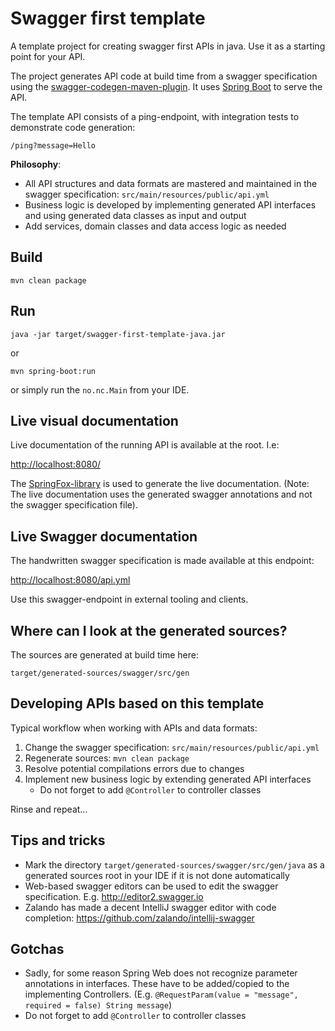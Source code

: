 # Swagger first template
A template project for creating swagger first APIs in java. Use it as a starting point for your API.

The project generates API code at build time from a swagger specification using the [swagger-codegen-maven-plugin](https://github.com/swagger-api/swagger-codegen/tree/master/modules/swagger-codegen-maven-plugin). It uses [Spring Boot](https://projects.spring.io/spring-boot) to serve the API.

The template API consists of a ping-endpoint, with integration tests to demonstrate code generation:

`/ping?message=Hello`

**Philosophy**:
* All API structures and data formats are mastered and maintained in the swagger specification: `src/main/resources/public/api.yml`
* Business logic is developed by implementing generated API interfaces and using generated data classes as input and output
* Add services, domain classes and data access logic as needed 

## Build
`mvn clean package`

## Run

`java -jar target/swagger-first-template-java.jar`

or

`mvn spring-boot:run`

or simply run the `no.nc.Main` from your IDE.

## Live visual documentation
Live documentation of the running API is available at the root. I.e: 

<http://localhost:8080/>

The [SpringFox-library](http://springfox.github.io/springfox/) is used to generate the live documentation.
(Note: The live documentation uses the generated swagger annotations and not the swagger specification file).

## Live Swagger documentation
The handwritten swagger specification is made available at this endpoint:

<http://localhost:8080/api.yml>

Use this swagger-endpoint in external tooling and clients.

## Where can I look at the generated sources?
The sources are generated at build time here:

`target/generated-sources/swagger/src/gen`

## Developing APIs based on this template
Typical workflow when working with APIs and data formats:
1. Change the swagger specification: `src/main/resources/public/api.yml`
2. Regenerate sources: `mvn clean package`
3. Resolve potential compilations errors due to changes
4. Implement new business logic by extending generated API interfaces
    * Do not forget to add `@Controller` to controller classes
    
Rinse and repeat...

## Tips and tricks
* Mark the directory `target/generated-sources/swagger/src/gen/java` as a generated sources root in your IDE if it is not done automatically
* Web-based swagger editors can be used to edit the swagger specification. E.g. <http://editor2.swagger.io>
* Zalando has made a decent IntelliJ swagger editor with code completion: <https://github.com/zalando/intellij-swagger>

## Gotchas
* Sadly, for some reason Spring Web does not recognize parameter annotations in interfaces. These have to be added/copied to the implementing Controllers. (E.g. `@RequestParam(value = "message", required = false) String message`)
* Do not forget to add `@Controller` to controller classes